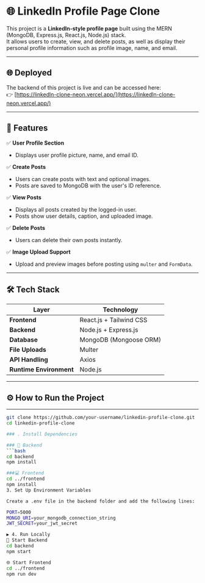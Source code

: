 # 🌐 LinkedIn Profile Page Clone

This project is a **LinkedIn-style profile page** built using the MERN (MongoDB, Express.js, React.js, Node.js) stack.  
It allows users to create, view, and delete posts, as well as display their personal profile information such as profile image, name, and email.

---
## 🌐 Deployed

The backend of this project is live and can be accessed here:  
👉 [https://linkedln-clone-neon.vercel.app/](https://linkedln-clone-neon.vercel.app/)

---
## 🚀 Features

✅ **User Profile Section**
- Displays user profile picture, name, and email ID.  

✅ **Create Posts**
- Users can create posts with text and optional images.  
- Posts are saved to MongoDB with the user's ID reference.  

✅ **View Posts**
- Displays all posts created by the logged-in user.  
- Posts show user details, caption, and uploaded image.  

✅ **Delete Posts**
- Users can delete their own posts instantly.  

✅ **Image Upload Support**
- Upload and preview images before posting using `multer` and `FormData`.

---

## 🛠️ Tech Stack

| Layer | Technology |
|--------|-------------|
| **Frontend** | React.js + Tailwind CSS |
| **Backend** | Node.js + Express.js |
| **Database** | MongoDB (Mongoose ORM) |
| **File Uploads** | Multer |
| **API Handling** | Axios |
| **Runtime Environment** | Node.js |

---
## ⚙️ How to Run the Project
---

```bash
git clone https://github.com/your-username/linkedin-profile-clone.git
cd linkedin-profile-clone

### . Install Dependencies

### 🧩 Backend
```bash
cd backend
npm install

###💻 Frontend
cd ../frontend
npm install
3. Set Up Environment Variables

Create a .env file in the backend folder and add the following lines:

PORT=5000
MONGO_URI=your_mongodb_connection_string
JWT_SECRET=your_jwt_secret

▶️ 4. Run Locally
🚀 Start Backend
cd backend
npm start

🌐 Start Frontend
cd ../frontend
npm run dev
